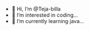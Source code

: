 - 👋 Hi, I’m @Teja-billa
- 👀 I’m interested in coding...
- 🌱 I’m currently learning java...


<!---
Teja-billa/Teja-billa is a ✨ special ✨ repository because its `README.md` (this file) appears on your GitHub profile.
You can click the Preview link to take a look at your changes.
--->
